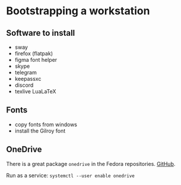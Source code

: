 # Bootstrapping a workstation
## Software to install
- sway
- firefox (flatpak)
- figma font helper
- skype
- telegram
- keepassxc
- discord
- texlive LuaLaTeX

## Fonts
- copy fonts from windows
- install the Gilroy font

## OneDrive
There is a great package `onedrive` in the Fedora repositories.
[GitHub](https://github.com/abraunegg/onedrive]).

Run as a service:
```systemctl --user enable onedrive```
